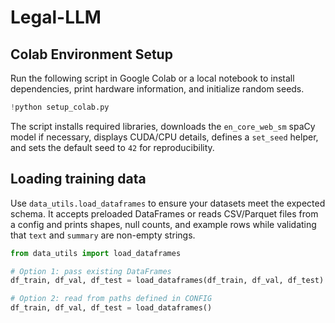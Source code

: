 # Legal-LLM

## Colab Environment Setup

Run the following script in Google Colab or a local notebook to install dependencies,
print hardware information, and initialize random seeds.

```python
!python setup_colab.py
```

The script installs required libraries, downloads the `en_core_web_sm` spaCy model if
necessary, displays CUDA/CPU details, defines a `set_seed` helper, and sets the default
seed to `42` for reproducibility.

## Loading training data

Use `data_utils.load_dataframes` to ensure your datasets meet the expected schema. It
accepts preloaded DataFrames or reads CSV/Parquet files from a config and prints shapes,
null counts, and example rows while validating that `text` and `summary` are non-empty
strings.

```python
from data_utils import load_dataframes

# Option 1: pass existing DataFrames
df_train, df_val, df_test = load_dataframes(df_train, df_val, df_test)

# Option 2: read from paths defined in CONFIG
df_train, df_val, df_test = load_dataframes()
```
